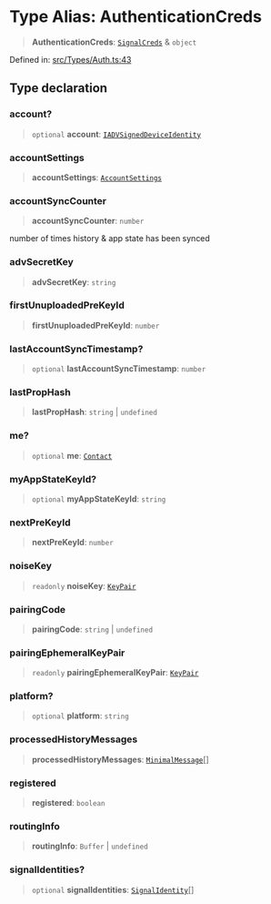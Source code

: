 # Type Alias: AuthenticationCreds

> **AuthenticationCreds**: [`SignalCreds`](SignalCreds.md) & `object`

Defined in: [src/Types/Auth.ts:43](https://github.com/Fokusdotid/bail/blob/c270ba4454f95d50cec87a9d90b03360fac7058e/src/Types/Auth.ts#L43)

## Type declaration

### account?

> `optional` **account**: [`IADVSignedDeviceIdentity`](../namespaces/proto/interfaces/IADVSignedDeviceIdentity.md)

### accountSettings

> **accountSettings**: [`AccountSettings`](AccountSettings.md)

### accountSyncCounter

> **accountSyncCounter**: `number`

number of times history & app state has been synced

### advSecretKey

> **advSecretKey**: `string`

### firstUnuploadedPreKeyId

> **firstUnuploadedPreKeyId**: `number`

### lastAccountSyncTimestamp?

> `optional` **lastAccountSyncTimestamp**: `number`

### lastPropHash

> **lastPropHash**: `string` \| `undefined`

### me?

> `optional` **me**: [`Contact`](../interfaces/Contact.md)

### myAppStateKeyId?

> `optional` **myAppStateKeyId**: `string`

### nextPreKeyId

> **nextPreKeyId**: `number`

### noiseKey

> `readonly` **noiseKey**: [`KeyPair`](KeyPair.md)

### pairingCode

> **pairingCode**: `string` \| `undefined`

### pairingEphemeralKeyPair

> `readonly` **pairingEphemeralKeyPair**: [`KeyPair`](KeyPair.md)

### platform?

> `optional` **platform**: `string`

### processedHistoryMessages

> **processedHistoryMessages**: [`MinimalMessage`](MinimalMessage.md)[]

### registered

> **registered**: `boolean`

### routingInfo

> **routingInfo**: `Buffer` \| `undefined`

### signalIdentities?

> `optional` **signalIdentities**: [`SignalIdentity`](SignalIdentity.md)[]
